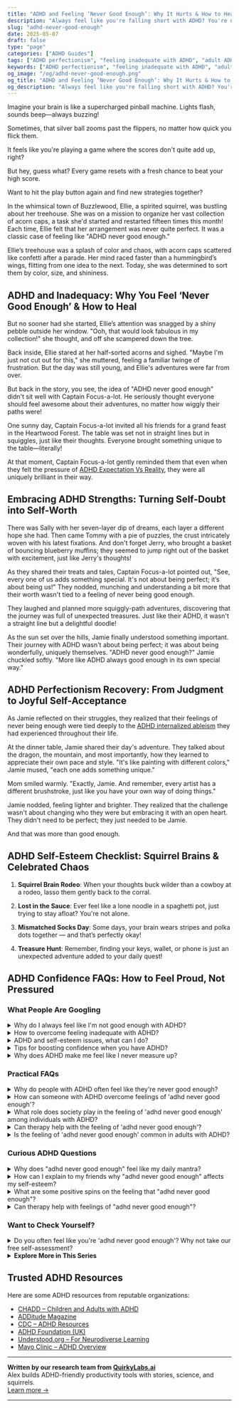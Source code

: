 ```yaml
---
title: "ADHD and Feeling ‘Never Good Enough’: Why It Hurts & How to Heal"
description: "Always feel like you're falling short with ADHD? You're not alone. Learn how to challenge that ‘never enough’ voice and find real pride in who you are."
slug: "adhd-never-good-enough"
date: 2025-05-07
draft: false
type: "page"
categories: ["ADHD Guides"]
tags: ["ADHD perfectionism", "feeling inadequate with ADHD", "adult ADHD coping strategies", "overcoming ADHD self-doubt", "embracing imperfection ADHD", "ADHD emotional support", "healing ADHD mindset"]
keywords: ["ADHD perfectionism", "feeling inadequate with ADHD", "adult ADHD coping strategies", "overcoming ADHD self-doubt", "embracing imperfection ADHD", "ADHD emotional support", "healing ADHD mindset"]
og_image: "/og/adhd-never-good-enough.png"
og_title: "ADHD and Feeling ‘Never Good Enough’: Why It Hurts & How to Heal"
og_description: "Always feel like you're falling short with ADHD? You're not alone. Learn how to challenge that ‘never enough’ voice and find real pride in who you are."
---
```


Imagine your brain is like a supercharged pinball machine. Lights flash, sounds beep—always buzzing!

Sometimes, that silver ball zooms past the flippers, no matter how quick you flick them.

It feels like you're playing a game where the scores don't quite add up, right?

But hey, guess what? Every game resets with a fresh chance to beat your high score.

Want to hit the play button again and find new strategies together?

In the whimsical town of Buzzlewood, Ellie, a spirited squirrel, was bustling about her treehouse. She was on a mission to organize her vast collection of acorn caps, a task she'd started and restarted fifteen times this month! Each time, Ellie felt that her arrangement was never quite perfect. It was a classic case of feeling like "ADHD never good enough."

Ellie’s treehouse was a splash of color and chaos, with acorn caps scattered like confetti after a parade. Her mind raced faster than a hummingbird’s wings, flitting from one idea to the next. Today, she was determined to sort them by color, size, and shininess.

## ADHD and Inadequacy: Why You Feel ‘Never Good Enough’ & How to Heal

But no sooner had she started, Ellie’s attention was snagged by a shiny pebble outside her window. "Ooh, that would look fabulous in my collection!" she thought, and off she scampered down the tree.

Back inside, Ellie stared at her half-sorted acorns and sighed. "Maybe I'm just not cut out for this," she muttered, feeling a familiar twinge of frustration. But the day was still young, and Ellie's adventures were far from over.

But back in the story, you see, the idea of "ADHD never good enough" didn't sit well with Captain Focus-a-lot. He seriously thought everyone should feel awesome about their adventures, no matter how wiggly their paths were!

One sunny day, Captain Focus-a-lot invited all his friends for a grand feast in the Heartwood Forest. The table was set not in straight lines but in squiggles, just like their thoughts. Everyone brought something unique to the table—literally!

At that moment, Captain Focus-a-lot gently reminded them that even when they felt the pressure of [ADHD Expectation Vs Reality](/pages/adhd-expectation-vs-reality/), they were all uniquely brilliant in their way.

## Embracing ADHD Strengths: Turning Self-Doubt into Self-Worth

There was Sally with her seven-layer dip of dreams, each layer a different hope she had. Then came Tommy with a pie of puzzles, the crust intricately woven with his latest fixations. And don't forget Jerry, who brought a basket of bouncing blueberry muffins; they seemed to jump right out of the basket with excitement, just like Jerry's thoughts!

As they shared their treats and tales, Captain Focus-a-lot pointed out, "See, every one of us adds something special. It's not about being perfect; it’s about being us!" They nodded, munching and understanding a bit more that their worth wasn't tied to a feeling of never being good enough.

They laughed and planned more squiggly-path adventures, discovering that the journey was full of unexpected treasures. Just like their ADHD, it wasn't a straight line but a delightful doodle!

As the sun set over the hills, Jamie finally understood something important. Their journey with ADHD wasn't about being perfect; it was about being wonderfully, uniquely themselves. "ADHD never good enough?" Jamie chuckled softly. "More like ADHD always good enough in its own special way."

## ADHD Perfectionism Recovery: From Judgment to Joyful Self-Acceptance

As Jamie reflected on their struggles, they realized that their feelings of never being enough were tied deeply to the [ADHD internalized ableism](/pages/adhd-internalized-ableism/) they had experienced throughout their life.

At the dinner table, Jamie shared their day's adventure. They talked about the dragon, the mountain, and most importantly, how they learned to appreciate their own pace and style. "It's like painting with different colors," Jamie mused, "each one adds something unique."

Mom smiled warmly. "Exactly, Jamie. And remember, every artist has a different brushstroke, just like you have your own way of doing things."

Jamie nodded, feeling lighter and brighter. They realized that the challenge wasn't about changing who they were but embracing it with an open heart. They didn't need to be perfect; they just needed to be Jamie.

And that was more than good enough.

## ADHD Self-Esteem Checklist: Squirrel Brains & Celebrated Chaos

1. **Squirrel Brain Rodeo**: When your thoughts buck wilder than a cowboy at a rodeo, lasso them gently back to the corral.

2. **Lost in the Sauce**: Ever feel like a lone noodle in a spaghetti pot, just trying to stay afloat? You're not alone.

3. **Mismatched Socks Day**: Some days, your brain wears stripes and polka dots together — and that’s perfectly okay!

4. **Treasure Hunt**: Remember, finding your keys, wallet, or phone is just an unexpected adventure added to your daily quest!

## ADHD Confidence FAQs: How to Feel Proud, Not Pressured

### What People Are Googling

<details><summary>Why do I always feel like I'm not good enough with ADHD?</summary><p>Feeling like you're not good enough is actually a common experience for many with ADHD, and you're definitely not alone in this. Remember, ADHD can make everyday tasks and organization more challenging, leading to feelings of frustration or falling short of expectations. It's important to recognize that these feelings don't define your true capabilities or worth. Embracing your unique strengths and understanding the distinct way your brain works can help shift the focus from what's tough to what you excel at and enjoy, creating a more compassionate and supportive self-view.</p></details>
<details><summary>How to overcome feeling inadequate with ADHD?</summary><p>Feeling inadequate is a common struggle when you're navigating life with ADHD, but remember, your value isn't defined by any challenges you face. Start by recognizing your unique strengths and celebrate the small victories every day. Creating a support network of friends, family, or fellow ADHD peers can also provide encouragement and understanding. Lastly, consider working with a therapist or coach who specializes in ADHD to learn strategies tailored to your specific needs and to reinforce the fact that you're not alone in this.</p></details>
<details><summary>ADHD and self-esteem issues, what can I do?</summary><p>Hey there! It's really common for folks with ADHD to face challenges with self-esteem, so you're definitely not alone in this. One helpful step is to recognize and celebrate your unique strengths and talents, which can often be overshadowed by daily struggles. Also, setting small, achievable goals can give you a sense of accomplishment and help build up your confidence. And remember, it's perfectly okay to seek support from friends, family, or professionals—sometimes, a little encouragement and understanding is just what we need to feel better about ourselves. Keep shining bright!</p></details>
<details><summary>Tips for boosting confidence when you have ADHD?</summary><p>Absolutely, finding ways to boost your confidence while navigating ADHD can be incredibly rewarding! One effective strategy is to set small, achievable goals for yourself. Celebrating these victories, no matter how small, can significantly boost your self-esteem. It’s also helpful to surround yourself with supportive people who understand your unique strengths and challenges. Lastly, consider keeping a journal of all your successes and positive feedback to remind yourself of your progress on tougher days. Remember, every step forward is a win, and you're doing wonderfully just by tackling the challenges each day brings!</p></details>
<details><summary>Why does ADHD make me feel like I never measure up?</summary><p>Feeling like you never quite measure up can be a common experience when you have ADHD, and it's really understandable. This feeling often stems from years of facing challenges in managing time, staying organized, or meeting societal expectations, which can be tougher with ADHD. It's important to remember that ADHD includes some truly unique strengths like creativity, enthusiasm, and the ability to think outside the box. Embracing your unique qualities and understanding that your value doesn't hinge on traditional measures of success can help alleviate that feeling of not measuring up.</p></details>



### Practical FAQs

<details><summary>Why do people with ADHD often feel like they're never good enough?</summary><p>It's really common for folks with ADHD to feel like they're not quite measuring up, and a lot of this feeling stems from the challenges of living in a world that's structured around neurotypical standards—standards that don't always mesh well with how ADHD brains work. People with ADHD might struggle with tasks that seem simple to others, like staying organized or meeting deadlines, which can lead to a lot of self-doubt and feelings of inadequacy. Additionally, many with ADHD have experienced a lifetime of feedback that focuses more on their struggles rather than their strengths and unique ways of problem-solving. It’s really important to remember that these feelings are a reflection of the environment and not a true measure of your worth or abilities.</p></details>
<details><summary>How can someone with ADHD overcome feelings of 'adhd never good enough'?</summary><p>It's so common to feel like you're not quite measuring up when you're managing ADHD. Remember, your unique brain wiring comes with its own set of strengths! A good starting point is to focus on what you do well, celebrate small victories, and set realistic, achievable goals for yourself. Also, surrounding yourself with understanding people and possibly connecting with a supportive community who shares similar experiences can make a huge difference. You're definitely not alone in this feeling, and with the right strategies and support, you can start to see your incredible value just as you are.</p></details>
<details><summary>What role does society play in the feeling of 'adhd never good enough' among individuals with ADHD?</summary><p>Society often sets a standard pace and structure that doesn’t always align with the unique rhythms and ways those with ADHD operate. This mismatch can lead to feelings of being out of step or not meeting expectations, which is often internalized as not being good enough. It's important to recognize that these societal norms aren't necessarily the 'ideal' but rather just one way of doing things. Embracing and valuing different ways of thinking and doing can really help in appreciating your own unique strengths and contributions.</p></details>
<details><summary>Can therapy help with the feeling of 'adhd never good enough'?</summary><p>Absolutely, therapy can be a wonderful support for dealing with those tough feelings of never being "good enough" that often accompany ADHD. A therapist who understands ADHD can help you explore these feelings, understand where they come from, and develop strategies to manage them. They can also guide you in recognizing your strengths and celebrating small victories, which can sometimes be overlooked when you're feeling overwhelmed. Remember, it’s perfectly okay to seek help, and doing so is a brave step toward embracing your unique self and all your capabilities.</p></details>
<details><summary>Is the feeling of 'adhd never good enough' common in adults with ADHD?</summary><p>Absolutely, the feeling of not being "good enough" is quite common among adults with ADHD. This often stems from a lifetime of experiences where your unique brain wiring might have made certain tasks more challenging, leading to self-doubt or harsh self-criticism. Remember, ADHD comes with its own set of strengths too, like creativity, empathy, and the ability to think outside the box. It's important to embrace these qualities and understand that while ADHD poses challenges, it also contributes to your unique perspective and talents.</p></details>



### Curious ADHD Questions

<details><summary>Why does "adhd never good enough" feel like my daily mantra?</summary><p>Oh, that feeling of never being quite "good enough" can really weigh heavily on you, can't it? With ADHD, it’s common to struggle with inconsistent performance, like acing a project one day and feeling off the next. This rollercoaster can lead to a tough inner critic that keeps reminding you of what went wrong, rather than what went right. Remember, your efforts and successes absolutely count, even if your brain tries to convince you otherwise at times. It’s okay to celebrate the small victories and be gentle with yourself.</p></details>
<details><summary>How can I explain to my friends why "adhd never good enough" affects my self-esteem?</summary><p>Absolutely, explaining this to friends can really help them understand your feelings. You might start by sharing that having ADHD often means dealing with persistent feelings of not meeting expectations — your own or those of others — despite your best efforts. This constant sense of falling short can really wear down your self-esteem over time. You could explain that each struggle and setback, although they might seem small, can accumulate, making it difficult to feel confident and proud of your achievements. By sharing this, you’re inviting your friends into your world a bit more, and they can offer support that's more attuned to your experiences.</p></details>
<details><summary>What are some positive spins on the feeling that "adhd never good enough"?</summary><p>It's completely understandable to feel that way sometimes, but let's gently shift that perspective together. Remember, ADHD comes with a unique set of strengths like creativity, empathy, and the ability to think outside the box! These qualities are incredibly valuable and can lead to novel solutions and innovations that others might not see. So, whenever you feel less than, try to remind yourself of the special abilities you bring to the table—they're not only good enough, they're exceptional in their own right!</p></details>
<details><summary>Can therapy help with feelings of "adhd never good enough"?</summary><p>Absolutely, therapy can be a wonderful resource when dealing with feelings of "never being good enough," a common experience for many with ADHD. A therapist, especially one familiar with ADHD, can help you work through these feelings, providing strategies to challenge negative thought patterns and boost your self-esteem. They can also guide you in recognizing and celebrating your unique strengths and achievements, often overshadowed by such harsh self-judgments. Engaging in therapy could be a comforting and empowering step towards feeling better about yourself and your capabilities.</p></details>



### Want to Check Yourself?

<details><summary>Do you often feel like you're 'adhd never good enough'? Why not take our free self-assessment?</summary><p>Absolutely, feeling like you're "never good enough" is a common sentiment among those with ADHD, and you're definitely not alone in this. It can be really tough when your brain works a bit differently in a world that values constant productivity and focus. Taking our free self-assessment could be a comforting first step toward understanding your experiences better and finding strategies that play to your strengths. It's a gentle way to start embracing your unique qualities, and remember, discovering more about yourself is an act of self-care!</p></details>

<script type="application/ld+json">
{
  "@context": "https://schema.org",
  "@type": "FAQPage",
  "mainEntity": [
    {
      "@type": "Question",
      "name": "Why do I always feel like I'm not good enough with ADHD?",
      "acceptedAnswer": {
        "@type": "Answer",
        "text": "Feeling like you're not good enough is actually a common experience for many with ADHD, and you're definitely not alone in this. Remember, ADHD can make everyday tasks and organization more challenging, leading to feelings of frustration or falling short of expectations. It's important to recognize that these feelings don't define your true capabilities or worth. Embracing your unique strengths and understanding the distinct way your brain works can help shift the focus from what's tough to what you excel at and enjoy, creating a more compassionate and supportive self-view."
      }
    },
    {
      "@type": "Question",
      "name": "How to overcome feeling inadequate with ADHD?",
      "acceptedAnswer": {
        "@type": "Answer",
        "text": "Feeling inadequate is a common struggle when you're navigating life with ADHD, but remember, your value isn't defined by any challenges you face. Start by recognizing your unique strengths and celebrate the small victories every day. Creating a support network of friends, family, or fellow ADHD peers can also provide encouragement and understanding. Lastly, consider working with a therapist or coach who specializes in ADHD to learn strategies tailored to your specific needs and to reinforce the fact that you're not alone in this."
      }
    },
    {
      "@type": "Question",
      "name": "ADHD and self-esteem issues, what can I do?",
      "acceptedAnswer": {
        "@type": "Answer",
        "text": "Hey there! It's really common for folks with ADHD to face challenges with self-esteem, so you're definitely not alone in this. One helpful step is to recognize and celebrate your unique strengths and talents, which can often be overshadowed by daily struggles. Also, setting small, achievable goals can give you a sense of accomplishment and help build up your confidence. And remember, it's perfectly okay to seek support from friends, family, or professionals\u2014sometimes, a little encouragement and understanding is just what we need to feel better about ourselves. Keep shining bright!"
      }
    },
    {
      "@type": "Question",
      "name": "Tips for boosting confidence when you have ADHD?",
      "acceptedAnswer": {
        "@type": "Answer",
        "text": "Absolutely, finding ways to boost your confidence while navigating ADHD can be incredibly rewarding! One effective strategy is to set small, achievable goals for yourself. Celebrating these victories, no matter how small, can significantly boost your self-esteem. It\u2019s also helpful to surround yourself with supportive people who understand your unique strengths and challenges. Lastly, consider keeping a journal of all your successes and positive feedback to remind yourself of your progress on tougher days. Remember, every step forward is a win, and you're doing wonderfully just by tackling the challenges each day brings!"
      }
    },
    {
      "@type": "Question",
      "name": "Why does ADHD make me feel like I never measure up?",
      "acceptedAnswer": {
        "@type": "Answer",
        "text": "Feeling like you never quite measure up can be a common experience when you have ADHD, and it's really understandable. This feeling often stems from years of facing challenges in managing time, staying organized, or meeting societal expectations, which can be tougher with ADHD. It's important to remember that ADHD includes some truly unique strengths like creativity, enthusiasm, and the ability to think outside the box. Embracing your unique qualities and understanding that your value doesn't hinge on traditional measures of success can help alleviate that feeling of not measuring up."
      }
    }
  ]
}
</script>
<script type="application/ld+json">
{
  "@context": "https://schema.org",
  "@type": "Article",
  "author": {
    "@type": "Person",
    "name": "QuirkyLabs",
    "url": "https://quirkylabs.ai/about"
  },
  "headline": "\"Beat the 'ADHD Never Good Enough' Blues\u2014Find Joy!\"",
  "mainEntityOfPage": "https://blog.quirkylabs.ai/pages/adhd-never-good-enough/",
  "datePublished": "2025-05-07"
}
</script>
<script type="application/ld+json">
{
  "@context": "https://schema.org",
  "@type": "BreadcrumbList",
  "itemListElement": [
    {
      "@type": "ListItem",
      "position": 1,
      "name": "Home",
      "item": "https://quirkylabs.ai/"
    },
    {
      "@type": "ListItem",
      "position": 2,
      "name": "Blog",
      "item": "https://blog.quirkylabs.ai/"
    },
    {
      "@type": "ListItem",
      "position": 3,
      "name": "\"Beat the 'ADHD Never Good Enough' Blues\u2014Find Joy!\"",
      "item": "https://blog.quirkylabs.ai/pages/adhd-never-good-enough/"
    }
  ]
}
</script>

<details>
<summary><strong>Explore More in This Series</strong></summary>

- [Adhd Labeled As Disruptive](/pages/adhd-labeled-as-disruptive/)
- [Adhd Always In Trouble](/pages/adhd-always-in-trouble/)
- [Adhd Carrying School Shame](/pages/adhd-carrying-school-shame/)
- [Adhd Fear Of Judgment](/pages/adhd-fear-of-judgment/)
- [Adhd Constant Self Doubt](/pages/adhd-constant-self-doubt/)
- [Adhd Feel Dumb](/pages/adhd-feel-dumb/)
- [Adhd Feel Lazy](/pages/adhd-feel-lazy/)
- [Adhd Trauma From Teachers](/pages/adhd-trauma-from-teachers/)
</details>



## Trusted ADHD Resources

Here are some ADHD resources from reputable organizations:

- [CHADD – Children and Adults with ADHD](https://chadd.org)
- [ADDitude Magazine](https://www.additudemag.com)
- [CDC – ADHD Resources](https://www.cdc.gov/ncbddd/adhd)
- [ADHD Foundation (UK)](https://www.adhdfoundation.org.uk)
- [Understood.org – For Neurodiverse Learning](https://www.understood.org)
- [Mayo Clinic – ADHD Overview](https://www.mayoclinic.org/diseases-conditions/adhd)


---

**Written by our research team from [QuirkyLabs.ai](https://quirkylabs.ai)**  
Alex builds ADHD-friendly productivity tools with stories, science, and squirrels.  
[Learn more →](https://quirkylabs.ai)

---